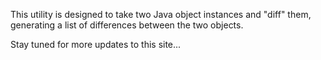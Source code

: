 This utility is designed to take two Java object instances and "diff" them, generating a list of differences between the two objects.

Stay tuned for more updates to this site...